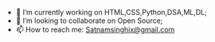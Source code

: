 - 🔭 I’m currently working on HTML,CSS,Python,DSA,ML,DL;
- 👯 I’m looking to collaborate on Open Source;
- 📫 How to reach me: Satnamsinghix@gmail.com
